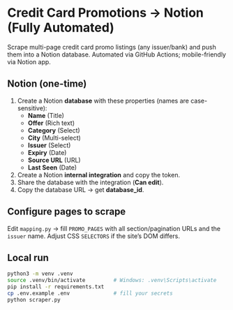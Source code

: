 # Credit Card Promotions → Notion (Fully Automated)

Scrape multi-page credit card promo listings (any issuer/bank) and push them into a Notion database.
Automated via GitHub Actions; mobile-friendly via Notion app.

## Notion (one-time)
1) Create a Notion **database** with these properties (names are case-sensitive):
   - **Name** (Title)
   - **Offer** (Rich text)
   - **Category** (Select)
   - **City** (Multi-select)
   - **Issuer** (Select)
   - **Expiry** (Date)
   - **Source URL** (URL)
   - **Last Seen** (Date)
2) Create a Notion **internal integration** and copy the token.
3) Share the database with the integration (**Can edit**).
4) Copy the database URL → get **database_id**.

## Configure pages to scrape
Edit `mapping.py` → fill `PROMO_PAGES` with all section/pagination URLs and the `issuer` name.
Adjust CSS `SELECTORS` if the site’s DOM differs.

## Local run
```bash
python3 -m venv .venv
source .venv/bin/activate         # Windows: .venv\Scripts\activate
pip install -r requirements.txt
cp .env.example .env              # fill your secrets
python scraper.py